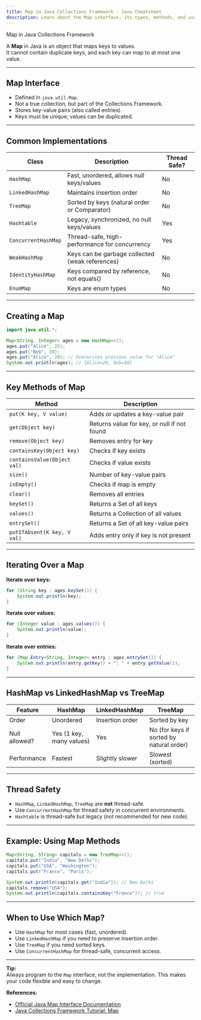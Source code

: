 ```yaml
---
title: Map in Java Collections Framework - Java Cheatsheet
description: Learn about the Map interface, its types, methods, and usage in Java Collections Framework.
---
```


<base-title :title="frontmatter.title" :description="frontmatter.description">
Map in Java Collections Framework
</base-title>

A **Map** in Java is an object that maps keys to values.  
It cannot contain duplicate keys, and each key can map to at most one value.

---

## Map Interface

- Defined in `java.util.Map`.
- Not a true collection, but part of the Collections Framework.
- Stores key-value pairs (also called entries).
- Keys must be unique; values can be duplicated.

---

## Common Implementations

| Class                 | Description                                      | Thread Safe? |
|-----------------------|--------------------------------------------------|--------------|
| `HashMap`             | Fast, unordered, allows null keys/values         | No           |
| `LinkedHashMap`       | Maintains insertion order                        | No           |
| `TreeMap`             | Sorted by keys (natural order or Comparator)     | No           |
| `Hashtable`           | Legacy, synchronized, no null keys/values        | Yes          |
| `ConcurrentHashMap`   | Thread-safe, high-performance for concurrency    | Yes          |
| `WeakHashMap`         | Keys can be garbage collected (weak references)  | No           |
| `IdentityHashMap`     | Keys compared by reference, not equals()         | No           |
| `EnumMap`             | Keys are enum types                              | No           |

---

## Creating a Map

```java
import java.util.*;

Map<String, Integer> ages = new HashMap<>();
ages.put("Alice", 25);
ages.put("Bob", 30);
ages.put("Alice", 28); // Overwrites previous value for "Alice"
System.out.println(ages); // {Alice=28, Bob=30}
```

---

## Key Methods of Map

| Method                      | Description                                 |
|-----------------------------|---------------------------------------------|
| `put(K key, V value)`       | Adds or updates a key-value pair            |
| `get(Object key)`           | Returns value for key, or null if not found |
| `remove(Object key)`        | Removes entry for key                       |
| `containsKey(Object key)`   | Checks if key exists                        |
| `containsValue(Object val)` | Checks if value exists                      |
| `size()`                    | Number of key-value pairs                   |
| `isEmpty()`                 | Checks if map is empty                      |
| `clear()`                   | Removes all entries                         |
| `keySet()`                  | Returns a Set of all keys                   |
| `values()`                  | Returns a Collection of all values          |
| `entrySet()`                | Returns a Set of all key-value pairs        |
| `putIfAbsent(K key, V val)` | Adds entry only if key is not present       |

---

## Iterating Over a Map

**Iterate over keys:**

```java
for (String key : ages.keySet()) {
    System.out.println(key);
}
```

**Iterate over values:**

```java
for (Integer value : ages.values()) {
    System.out.println(value);
}
```

**Iterate over entries:**

```java
for (Map.Entry<String, Integer> entry : ages.entrySet()) {
    System.out.println(entry.getKey() + ": " + entry.getValue());
}
```

---

## HashMap vs LinkedHashMap vs TreeMap

| Feature         | HashMap           | LinkedHashMap      | TreeMap                |
|-----------------|-------------------|--------------------|------------------------|
| Order           | Unordered         | Insertion order    | Sorted by key          |
| Null allowed?   | Yes (1 key, many values) | Yes           | No (for keys if sorted by natural order) |
| Performance     | Fastest           | Slightly slower    | Slowest (sorted)       |

---

## Thread Safety

- `HashMap`, `LinkedHashMap`, `TreeMap` are **not** thread-safe.
- Use `ConcurrentHashMap` for thread safety in concurrent environments.
- `Hashtable` is thread-safe but legacy (not recommended for new code).

---

## Example: Using Map Methods

```java
Map<String, String> capitals = new TreeMap<>();
capitals.put("India", "New Delhi");
capitals.put("USA", "Washington");
capitals.put("France", "Paris");

System.out.println(capitals.get("India")); // New Delhi
capitals.remove("USA");
System.out.println(capitals.containsKey("France")); // true
```

---

## When to Use Which Map?

- Use `HashMap` for most cases (fast, unordered).
- Use `LinkedHashMap` if you need to preserve insertion order.
- Use `TreeMap` if you need sorted keys.
- Use `ConcurrentHashMap` for thread-safe, concurrent access.

---

**Tip:**  
Always program to the `Map` interface, not the implementation. This makes your code flexible and easy to change.

**References:**  
- [Official Java Map Interface Documentation](https://docs.oracle.com/en/java/javase/21/docs/api/java.base/java/util/Map.html)
- [Java Collections Framework Tutorial: Map](https://docs.oracle.com/javase/tutorial/collections/interfaces/map.html)